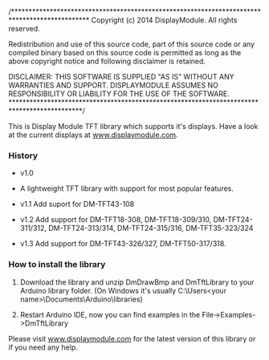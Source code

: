 /**********************************************************************************************
 Copyright (c) 2014 DisplayModule. All rights reserved.

 Redistribution and use of this source code, part of this source code or any compiled binary
 based on this source code is permitted as long as the above copyright notice and following
 disclaimer is retained.

 DISCLAIMER:
 THIS SOFTWARE IS SUPPLIED "AS IS" WITHOUT ANY WARRANTIES AND SUPPORT. DISPLAYMODULE ASSUMES
 NO RESPONSIBILITY OR LIABILITY FOR THE USE OF THE SOFTWARE.
 ********************************************************************************************/

This is Display Module TFT library which supports it's displays. Have a look at the current displays at www.displaymodule.com.

### History ###

* v1.0
* A lightweight TFT library with support for most popular features.

* v1.1 Add suport for DM-TFT43-108

* v1.2 Add support for DM-TFT18-308, DM-TFT18-309/310, DM-TFT24-311/312, DM-TFT24-313/314, DM-TFT24-315/316, DM-TFT35-323/324

* v1.3 Add support for DM-TFT43-326/327, DM-TFT50-317/318.

### How to install the library ###

1. Download the library and unzip DmDrawBmp and DmTftLibrary to your Arduino library folder.
   (On Windows it's usually C:\Users\<your name>\Documents\Arduino\libraries)

2. Restart Arduino IDE, now you can find examples in the File->Examples->DmTftLibrary


Please visit www.displaymodule.com for the latest version of this library or if you need any help.